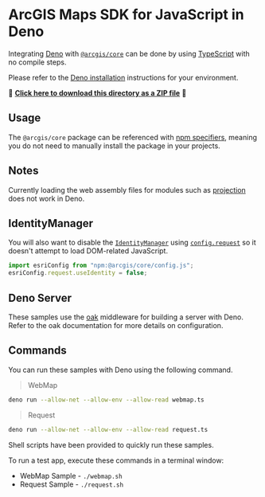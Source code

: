 # ArcGIS Maps SDK for JavaScript in Deno

Integrating [Deno](https://deno.com//) with [`@arcgis/core`](https://www.npmjs.com/package/@arcgis/core) can be done by using [TypeScript](https://www.typescriptlang.org/) with no compile steps.

Please refer to the [Deno installation](https://docs.deno.com/runtime/manual/getting_started) instructions for your environment.

📁 **[Click here to download this directory as a ZIP file](https://esri.github.io/jsapi-resources/zips/core-sample-jsapi-deno.zip)** 📁

## Usage

The `@arcgis/core` package can be referenced with [npm specifiers](https://docs.deno.com/runtime/manual/node/npm_specifiers), meaning you do not need to manually install the package in your projects.

## Notes

Currently loading the web assembly files for modules such as [projection](https://developers.arcgis.com/javascript/latest/api-reference/esri-geometry-projection.html) does not work in Deno.

## IdentityManager

You will also want to disable the [`IdentityManager`](https://developers.arcgis.com/javascript/latest/api-reference/esri-identity-IdentityManager.html) using [`config.request`](https://developers.arcgis.com/javascript/latest/api-reference/esri-config.html#request) so it doesn't attempt to load DOM-related JavaScript.

```js
import esriConfig from "npm:@arcgis/core/config.js";
esriConfig.request.useIdentity = false;
```

## Deno Server

These samples use the [oak](https://deno.land/x/oak) middleware for building a server with Deno. Refer to the oak documentation for more details on configuration.

## Commands

You can run these samples with Deno using the following command.

> WebMap

```sh
deno run --allow-net --allow-env --allow-read webmap.ts
```

> Request

```sh
deno run --allow-net --allow-env --allow-read request.ts
```

Shell scripts have been provided to quickly run these samples.

To run a test app, execute these commands in a terminal window:

- WebMap Sample - `./webmap.sh`
- Request Sample - `./request.sh`
